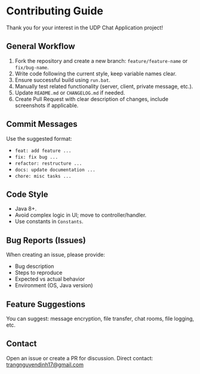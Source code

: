 # Contributing Guide

Thank you for your interest in the UDP Chat Application project!

## General Workflow

1. Fork the repository and create a new branch: `feature/feature-name` or `fix/bug-name`.
2. Write code following the current style, keep variable names clear.
3. Ensure successful build using `run.bat`.
4. Manually test related functionality (server, client, private message, etc.).
5. Update `README.md` or `CHANGELOG.md` if needed.
6. Create Pull Request with clear description of changes, include screenshots if applicable.

## Commit Messages

Use the suggested format:

-   `feat: add feature ...`
-   `fix: fix bug ...`
-   `refactor: restructure ...`
-   `docs: update documentation ...`
-   `chore: misc tasks ...`

## Code Style

-   Java 8+.
-   Avoid complex logic in UI; move to controller/handler.
-   Use constants in `Constants`.

## Bug Reports (Issues)

When creating an issue, please provide:

-   Bug description
-   Steps to reproduce
-   Expected vs actual behavior
-   Environment (OS, Java version)

## Feature Suggestions

You can suggest: message encryption, file transfer, chat rooms, file logging, etc.

## Contact

Open an issue or create a PR for discussion. Direct contact: trangnguyendinh17@gmail.com

